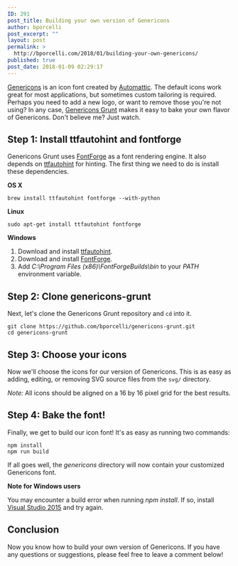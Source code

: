 ```yaml
---
ID: 291
post_title: Building your own version of Genericons
author: bporcelli
post_excerpt: ""
layout: post
permalink: >
  http://bporcelli.com/2018/01/building-your-own-genericons/
published: true
post_date: 2018-01-09 02:29:17
---
```

[Genericons][1] is an icon font created by [Automattic][2]. The default icons work great for most applications, but sometimes custom tailoring is required. Perhaps you need to add a new logo, or want to remove those you're not using? In any case, [Genericons Grunt][3] makes it easy to bake your own flavor of Genericons. Don't believe me? Just watch.

## Step 1: Install ttfautohint and fontforge

Genericons Grunt uses [FontForge][4] as a font rendering engine. It also depends on [ttfautohint][5] for hinting. The first thing we need to do is install these dependencies.

**OS X**

`brew install ttfautohint fontforge --with-python`

**Linux**

`sudo apt-get install ttfautohint fontforge`

**Windows**

1.  Download and install [ttfautohint][6].
2.  Download and install [FontForge][7].
3.  Add *C:\Program Files (x86)\FontForgeBuilds\bin* to your *PATH* environment variable.

## Step 2: Clone genericons-grunt

Next, let's clone the Genericons Grunt repository and `cd` into it.

    git clone https://github.com/bporcelli/genericons-grunt.git
    cd genericons-grunt    
    

## Step 3: Choose your icons

Now we'll choose the icons for our version of Genericons. This is as easy as adding, editing, or removing SVG source files from the `svg/` directory.

*Note:* All icons should be aligned on a 16 by 16 pixel grid for the best results.

## Step 4: Bake the font!

Finally, we get to build our icon font! It's as easy as running two commands:

    npm install
    npm run build
    

If all goes well, the *genericons* directory will now contain your customized Genericons font.

**Note for Windows users**

You may encounter a build error when running *npm install*. If so, install [Visual Studio 2015][8] and try again.

## Conclusion

Now you know how to build your own version of Genericons. If you have any questions or suggestions, please feel free to leave a comment below!      

 [1]: http://genericons.com
 [2]: https://automattic.com/
 [3]: https://github.com/bporcelli/genericons-grunt
 [4]: http://fontforge.github.io/en-US/
 [5]: https://www.freetype.org/ttfautohint/index.html
 [6]: https://www.freetype.org/ttfautohint/index.html#download
 [7]: http://fontforge.github.io/en-US/downloads/windows/
 [8]: https://www.visualstudio.com/vs/older-downloads/
